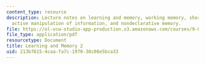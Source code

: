 ```yaml
---
content_type: resource
description: Lecture notes on learning and memory, working memory, short-term memory,
  active manipulation of information, and nondeclarative memory.
file: https://ol-ocw-studio-app-production.s3.amazonaws.com/courses/9-01-introduction-to-neuroscience-fall-2007/213b76154caafa7c197030c08e5bca33_21_nondeclarativ.pdf
file_type: application/pdf
resourcetype: Document
title: Learning and Memory 2
uid: 213b7615-4caa-fa7c-1970-30c08e5bca33
---
```


